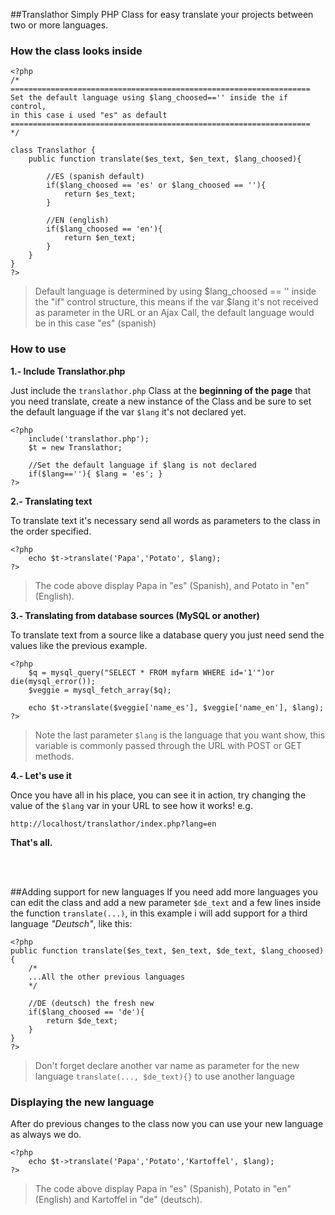 ##Translathor
Simply PHP Class for easy translate your projects between two or more languages.

### How the class looks inside
	
	<?php 
	/*
	===================================================================
	Set the default language using $lang_choosed=='' inside the if control,
	in this case i used "es" as default 
	===================================================================
	*/

	class Translathor {
		public function translate($es_text, $en_text, $lang_choosed){
	
			//ES (spanish default)
			if($lang_choosed == 'es' or $lang_choosed == ''){
				return $es_text;
			}
			
			//EN (english)
			if($lang_choosed == 'en'){
				return $en_text;
			}
		}
	}
	?>
>Default language is determined by using $lang_choosed == '' inside the "if" control structure, this means if the var $lang it's not received as parameter in the URL or an Ajax Call, the default language would be in this case "es" (spanish)

### How to use

**1.- Include Translathor.php**

Just include the `translathor.php` Class at the **beginning of the page** that you need translate, create a new instance of the Class and be sure to set the default language if the var `$lang` it's not declared yet.

	<?php 
		include('translathor.php');
		$t = new Translathor;
		
		//Set the default language if $lang is not declared
		if($lang==''){ $lang = 'es'; } 
	?>
**2.- Translating text**

To translate text it's necessary send all words as parameters to the class in the order specified.

	<?php 
		echo $t->translate('Papa','Potato', $lang);  
	?>

>The code above display Papa in "es" (Spanish), and Potato in "en" (English).

**3.- Translating from database sources (MySQL or another)**

To translate text from a source like a database query you just need send the values like the previous example.

	<?php 
		$q = mysql_query("SELECT * FROM myfarm WHERE id='1'")or die(mysql_error());
		$veggie = mysql_fetch_array($q);

		echo $t->translate($veggie['name_es'], $veggie['name_en'], $lang); 
	?>
>Note the last parameter `$lang` is the language that you want show, this variable is commonly passed through the URL with POST or GET methods. 

**4.- Let's use it**

Once you have all in his place, you can see it in action, try changing the value of the `$lang` var in your URL to see how it works! e.g.
	
	http://localhost/translathor/index.php?lang=en

**That's all.**

<br>
<br>

##Adding support for new languages
If you need add more languages you can edit the class and add a new parameter `$de_text` and a few lines inside the function `translate(...)`, in this example i will add support for a third language *"Deutsch"*, like this:  
	
	<?php
	public function translate($es_text, $en_text, $de_text, $lang_choosed){
		/*
		...All the other previous languages		
		*/

		//DE (deutsch) the fresh new
		if($lang_choosed == 'de'){
			return $de_text;
		}
	}
	?>

>Don't forget declare another var name as parameter for the new language `translate(..., $de_text){}` to use another language

### Displaying the new language
After do previous changes to the class now you can use your new language as always we do.
 
	<?php 
		echo $t->translate('Papa','Potato','Kartoffel', $lang);
	?>
>The code above display Papa in "es" (Spanish), Potato in "en" (English) and Kartoffel in "de" (deutsch).
